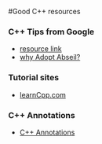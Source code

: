 #Good C++ resources

### C++ Tips from Google
- [resource link](https://abseil.io/tips/)
- [why Adopt Abseil?](https://abseil.io/about/philosophy)

### Tutorial sites
- [learnCpp.com](https://www.learncpp.com/)

### C++ Annotations
- [C++ Annotations](http://www.icce.rug.nl/documents/cplusplus/cplusplus.html)